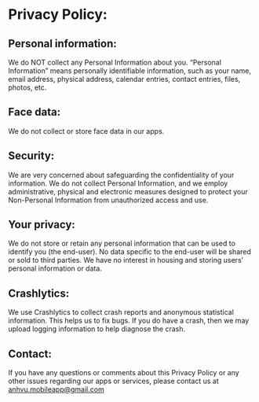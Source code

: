 # Privacy Policy:
## Personal information: 
We do NOT collect any Personal Information about you. “Personal Information” means personally identifiable information, such as your name, email address, physical address, calendar entries, contact entries, files, photos, etc.

## Face data: 
We do not collect or store face data in our apps.

## Security: 
We are very concerned about safeguarding the confidentiality of your information. We do not collect Personal Information, and we employ administrative, physical and electronic measures designed to protect your Non-Personal Information from unauthorized access and use.

## Your privacy: 
We do not store or retain any personal information that can be used to identify you (the end-user). No data specific to the end-user will be shared or sold to third parties. We have no interest in housing and storing users’ personal information or data.

## Crashlytics: 
We use Crashlytics to collect crash reports and anonymous statistical information. This helps us to fix bugs. If you do have a crash, then we may upload logging information to help diagnose the crash.

## Contact: 
If you have any questions or comments about this Privacy Policy or any other issues regarding our apps or services, please contact us at anhvu.mobileapp@gmail.com

